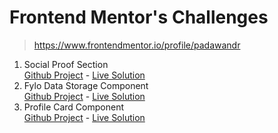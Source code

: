 # Frontend Mentor's Challenges
> https://www.frontendmentor.io/profile/padawandr

1. Social Proof Section  
[Github Project](https://github.com/padawandr/frontend-mentor-01/tree/main/fem-social-proof-section) - [Live Solution](https://fem-social-proof-section.padawandr.vercel.app)
2. Fylo Data Storage Component  
[Github Project](https://github.com/padawandr/frontend-mentor-01/tree/main/fem-fylo-data-storage-component) - [Live Solution](https://fem-fylo-data-storage-component.padawandr.vercel.app)
3. Profile Card Component  
[Github Project](https://github.com/padawandr/frontend-mentor-01/tree/main/fem-profile-card-component) - [Live Solution](https://fem-profile-card-component.padawandr.vercel.app)
